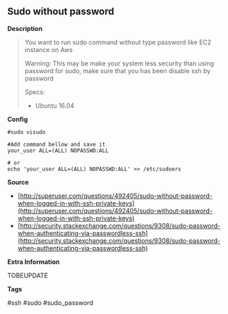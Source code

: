 ## Sudo without password

**Description**

> You want to run sudo command without type password like EC2 instance on Aws
>
> Warning: This may be make your system less security than using password for sudo, make sure that you has been disable ssh by password
>
> Specs:
>
> * Ubuntu 16.04

**Config**

```
#sudo visudo

#Add command bellow and save it
your_user ALL=(ALL) NOPASSWD:ALL

# or 
echo 'your_user ALL=(ALL) NOPASSWD:ALL' >> /etc/sudoers
```

**Source**

* [http://superuser.com/questions/492405/sudo-without-password-when-logged-in-with-ssh-private-keys](http://superuser.com/questions/492405/sudo-without-password-when-logged-in-with-ssh-private-keys)
* [http://security.stackexchange.com/questions/9308/sudo-password-when-authenticating-via-passwordless-ssh](http://security.stackexchange.com/questions/9308/sudo-password-when-authenticating-via-passwordless-ssh)

**Extra Information**

TOBEUPDATE

**Tags**

\#ssh \#sudo \#sudo\_password

